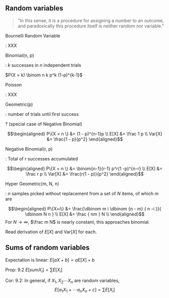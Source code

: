 ## Random variables

> "In this sense, it is a procedure for assigning a number to an outcome, and
paradoxically this procedure itself is neither random nor variable."

Bournelli Random Variable

: XXX

Binomial(n, p)

: $k$ successes in $n$ independent trials

  $P(X = k) \binom n k p^k (1-p)^{k-1}$

Poisson

: XXX

Geometric(p)

: number of trials until first success

  ? (special case of Negative Binomial)
  
  $$\begin{aligned}
  P\{X = n \} &= (1 - p)^{n-1}p \\
  E[X]        &= \frac 1 p      \\ 
  Var[X]      &= \frac{1 - p}{p^2}
  \end{aligned}$$

Negative Binomial(r, p)

: Total of $r$ successes accumulated

  $$\begin{aligned}
  P\{X = n \} &= \binom{n-1}{r-1} p^r(1 -p)^{n-r}       \\
  E[X]        &= \frac r p                              \\ 
  Var[X]      &= \frac{r(1 - p)}{p^2}
  \end{aligned}$$

Hyper Geometric(m, N, n)

: $n$ samples picked without replacement from  a set of $N$  items, of which $m$
  are 

  $$\begin{aligned}
  P\{X=i\} &= \frac{\dbinom m i \dbinom {n - m} { n -i }}{ \dbinom N n } \\
  E[X] &= \frac { nm } N  \\
  \end{aligned}$$
  For $N \to \infty$, $\frac m N$ is nearly constant, this approaches binomial.

Read derivation of $E[X]$ and $\text{Var}[X]$ for each.

## Sums of random variables

Expectation is linear: $E[aX + b] = aE[X] + b$

Prop: 9.2 $E[sum X_i] = \sum E[X_i]$

Cor: 9.2: In general, if $X_1, X_2 \cdots X_n$ are random variables,
$$ E[a_1 X_1 + \cdots a_n X_n + c ] = \sum E[X_i] $$



